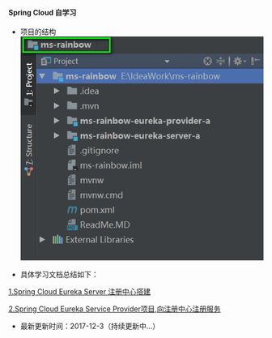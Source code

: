 #### Spring Cloud 自学习

* 项目的结构
![ms-rainbow-project-struct](./photos/ms-rainbow-project-struct.png)

* 具体学习文档总结如下：

[1.Spring Cloud Eureka Server 注册中心搭建](./ms-rainbow-eureka-server-a/doc/1.Spring%20Cloud%20Eureka%20Server%20搭建.md)

[2.Spring Cloud Eureka Service Provider项目,向注册中心注册服务](./ms-rainbow-eureka-provider-a/doc/1.Spring%20Cloud%20Eureka%20Service%20Provider项目.md)


* 最新更新时间：2017-12-3（持续更新中...）
 